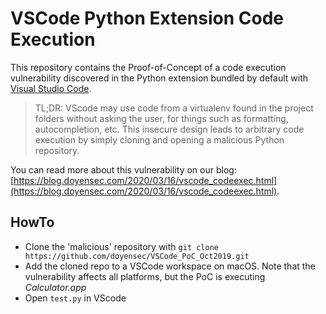 # VSCode Python Extension Code Execution

This repository contains the Proof-of-Concept of a code execution vulnerability discovered in the Python extension bundled by default with [Visual Studio Code](https://code.visualstudio.com/).

>TL;DR: VScode may use code from a virtualenv found in the project folders without asking the user, for things such as formatting, autocompletion, etc. This insecure design leads to arbitrary code execution by simply cloning and opening a malicious Python repository.

You can read more about this vulnerability on our blog: [https://blog.doyensec.com/2020/03/16/vscode_codeexec.html](https://blog.doyensec.com/2020/03/16/vscode_codeexec.html).

## HowTo

- Clone the 'malicious' repository with `git clone https://github.com/doyensec/VSCode_PoC_Oct2019.git`
- Add the cloned repo to a VSCode workspace on macOS. Note that the vulnerability affects all platforms, but the PoC is executing *Calculator.app*
- Open `test.py` in VScode
